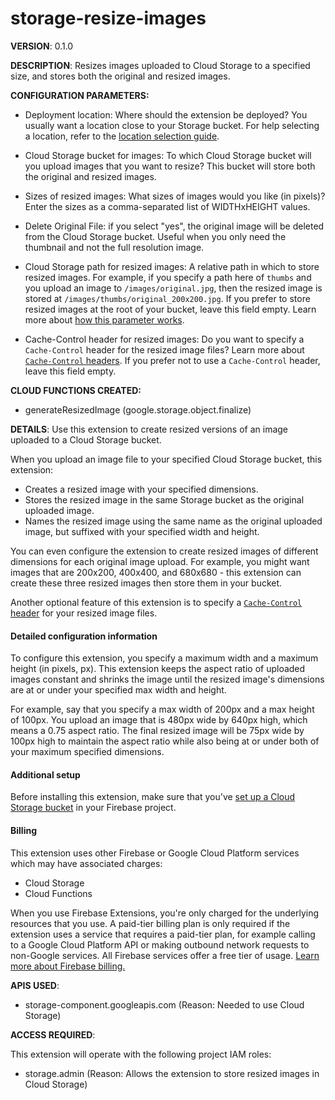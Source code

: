 # storage-resize-images

**VERSION**: 0.1.0

**DESCRIPTION**: Resizes images uploaded to Cloud Storage to a specified size, and stores both the original and resized images.



**CONFIGURATION PARAMETERS:**

* Deployment location: Where should the extension be deployed? You usually want a location close to your Storage bucket. For help selecting a location, refer to the [location selection guide](https://firebase.google.com/docs/functions/locations).

* Cloud Storage bucket for images: To which Cloud Storage bucket will you upload images that you want to resize? This bucket will store both the original and resized images.


* Sizes of resized images: What sizes of images would you like (in pixels)? Enter the sizes as a comma-separated list of WIDTHxHEIGHT values.


* Delete Original File: if you select "yes", the original image will be deleted from the Cloud Storage bucket. Useful when you only need the thumbnail and not the full resolution image.


* Cloud Storage path for resized images: A relative path in which to store resized images. For example, if you specify a path here of `thumbs` and you upload an image to `/images/original.jpg`, then the resized image is stored at `/images/thumbs/original_200x200.jpg`. If you prefer to store resized images at the root of your bucket, leave this field empty. Learn more about [how this parameter works](https://firebase.google.com/products/extensions/storage-resize-image).


* Cache-Control header for resized images: Do you want to specify a `Cache-Control` header for the resized image files? Learn more about [`Cache-Control` headers](https://developer.mozilla.org/en-US/docs/Web/HTTP/Headers/Cache-Control). If you prefer not to use a `Cache-Control` header, leave this field empty.




**CLOUD FUNCTIONS CREATED:**

* generateResizedImage (google.storage.object.finalize)



**DETAILS**: Use this extension to create resized versions of an image uploaded to a Cloud Storage bucket.

When you upload an image file to your specified Cloud Storage bucket, this extension:

- Creates a resized image with your specified dimensions.
- Stores the resized image in the same Storage bucket as the original uploaded image.
- Names the resized image using the same name as the original uploaded image, but suffixed with your specified width and height.

You can even configure the extension to create resized images of different dimensions for each original image upload. For example, you might want images that are 200x200, 400x400, and 680x680 - this extension can create these three resized images then store them in your bucket.

Another optional feature of this extension is to specify a [`Cache-Control` header](https://developer.mozilla.org/en-US/docs/Web/HTTP/Headers/Cache-Control) for your resized image files.

#### Detailed configuration information

To configure this extension, you specify a maximum width and a maximum height (in pixels, px). This extension keeps the aspect ratio of uploaded images constant and shrinks the image until the resized image's dimensions are at or under your specified max width and height.

For example, say that you specify a max width of 200px and a max height of 100px. You upload an image that is 480px wide by 640px high, which means a 0.75 aspect ratio. The final resized image will be 75px wide by 100px high to maintain the aspect ratio while also being at or under both of your maximum specified dimensions.

#### Additional setup

Before installing this extension, make sure that you've [set up a Cloud Storage bucket](https://firebase.google.com/docs/storage) in your Firebase project.

#### Billing

This extension uses other Firebase or Google Cloud Platform services which may have associated charges:

- Cloud Storage
- Cloud Functions

When you use Firebase Extensions, you're only charged for the underlying resources that you use. A paid-tier billing plan is only required if the extension uses a service that requires a paid-tier plan, for example calling to a Google Cloud Platform API or making outbound network requests to non-Google services. All Firebase services offer a free tier of usage. [Learn more about Firebase billing.](https://firebase.google.com/pricing)



**APIS USED**:

* storage-component.googleapis.com (Reason: Needed to use Cloud Storage)



**ACCESS REQUIRED**:



This extension will operate with the following project IAM roles:

* storage.admin (Reason: Allows the extension to store resized images in Cloud Storage)
